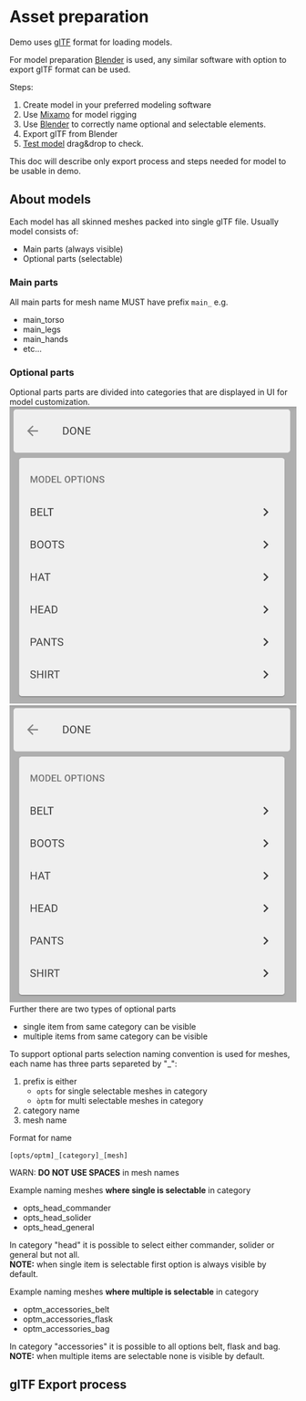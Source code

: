 # Asset preparation
Demo uses [glTF](https://www.khronos.org/gltf/) format for loading models.

For model preparation [Blender](https://www.blender.org/) is used, any similar software with option to export glTF format can be used.

Steps:
1. Create model in your preferred modeling software
2. Use [Mixamo](https://www.mixamo.com/) for model rigging
3. Use [Blender](https://www.blender.org/) to correctly name optional and selectable elements.
4. Export glTF from Blender
5. [Test model](https://gljubojevic.github.io/3dprint-demo) drag&drop to check.

This doc will describe only export process and steps needed for model to be usable in demo.

## About models
Each model has all skinned meshes packed into single glTF file.
Usually model consists of:
- Main parts (always visible)
- Optional parts (selectable)

### Main parts
All main parts for mesh name MUST have prefix `main_` e.g.
- main_torso
- main_legs
- main_hands
- etc...

### Optional parts
Optional parts parts are divided into categories that are displayed in UI for model customization.  
![UI categories](img/UI_Categories.png)  
<img src="img/UI_Categories.png" width="850">
Further there are two types of optional parts
- single item from same category can be visible
- multiple items from same category can be visible

To support optional parts selection naming convention is used for meshes, each name has three parts separeted by "_":
1. prefix is either
	- `opts` for single selectable meshes in category
	- `òptm` for multi selectable meshes in category
2. category name
3. mesh name

Format for name
```
[opts/optm]_[category]_[mesh]
````
WARN: **DO NOT USE SPACES** in mesh names

Example naming meshes **where single is selectable** in category
- opts_head_commander
- opts_head_solider
- opts_head_general

In category "head" it is possible to select either commander, solider or general but not all.  
**NOTE:** when single item is selectable first option is always visible by default.

Example naming meshes **where multiple is selectable** in category
- optm_accessories_belt
- optm_accessories_flask
- optm_accessories_bag

In category "accessories" it is possible to all options belt, flask and bag.  
**NOTE:** when multiple items are selectable none is visible by default.

## glTF Export process